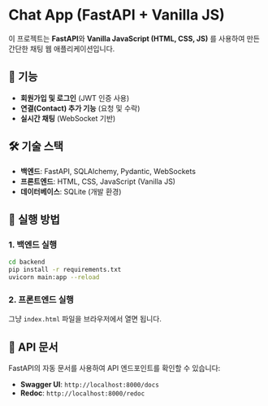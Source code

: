 # Chat App (FastAPI + Vanilla JS)

이 프로젝트는 **FastAPI**와 **Vanilla JavaScript (HTML, CSS, JS)** 를 사용하여 만든 간단한 채팅 웹 애플리케이션입니다.

## 📌 기능
- **회원가입 및 로그인** (JWT 인증 사용)
- **연결(Contact) 추가 기능** (요청 및 수락)
- **실시간 채팅** (WebSocket 기반)

## 🛠 기술 스택
- **백엔드**: FastAPI, SQLAlchemy, Pydantic, WebSockets
- **프론트엔드**: HTML, CSS, JavaScript (Vanilla JS)
- **데이터베이스**: SQLite (개발 환경)

## 🚀 실행 방법
### 1. 백엔드 실행
```bash
cd backend
pip install -r requirements.txt
uvicorn main:app --reload
```

### 2. 프론트엔드 실행
그냥 `index.html` 파일을 브라우저에서 열면 됩니다.

## 📌 API 문서
FastAPI의 자동 문서를 사용하여 API 엔드포인트를 확인할 수 있습니다:
- **Swagger UI**: `http://localhost:8000/docs`
- **Redoc**: `http://localhost:8000/redoc`
